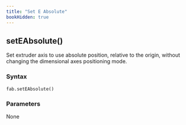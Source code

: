 ```yaml
---
title: "Set E Absolute"
bookHidden: true
---
```


<h2 class="ref-header">setEAbsolute()</h2>
Set extruder axis to use absolute position, relative to the origin, without changing the dimensional axes positioning mode.

### Syntax
```
fab.setEAbsolute()
```

### Parameters
None